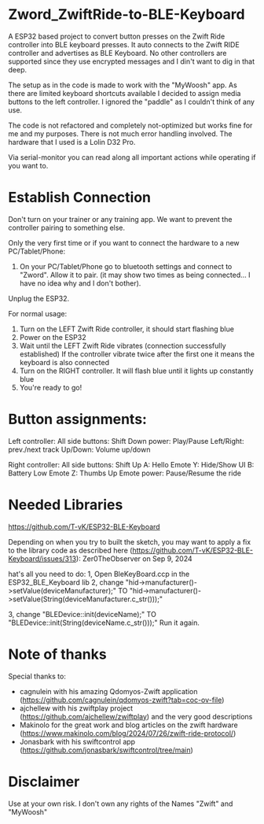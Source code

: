 # Zword_ZwiftRide-to-BLE-Keyboard
A ESP32 based project to convert button presses on the Zwift Ride controller into BLE keyboard presses. It auto connects to the Zwift RIDE controller and advertises as BLE Keyboard. No other controllers are supported since they use encrypted messages and I din't want to dig in that deep. 

The setup as in the code is made to work with the "MyWoosh" app.
As there are limited keyboard shortcuts available I decided to assign media buttons to the left controller.
I ignored the "paddle" as I couldn't think of any use.

The code is not refactored and completely not-optimized but works fine for me and my purposes. 
There is not much error handling involved.
The hardware that I used is a Lolin D32 Pro.

Via serial-monitor you can read along all important actions while operating if you want to.

# Establish Connection
Don't turn on your trainer or any training app. We want to prevent the controller pairing to something else.

Only the very first time or if you want to connect the hardware to a new PC/Tablet/Phone:
  1) On your PC/Tablet/Phone go to bluetooth settings and connect to "Zword". Allow it to pair.
  (it may show two times as being connected... I have no idea why and I don't bother).

  Unplug the ESP32.

For normal usage:
  1) Turn on the LEFT Zwift Ride controller, it should start flashing blue
  2) Power on the ESP32
  3) Wait until the LEFT Zwift Ride vibrates (connection successfully established)
     If the controller vibrate twice after the first one it means the keyboard is also connected
  5) Turn on the RIGHT controller. It will flash blue until it lights up constantly blue
  6) You're ready to go!

# Button assignments:
Left controller:
  All side buttons:   Shift Down
  power:              Play/Pause
  Left/Right:         prev./next track
  Up/Down:            Volume up/down

Right controller:
  All side buttons:   Shift Up
  A:                  Hello Emote
  Y:                  Hide/Show UI
  B:                  Battery Low Emote
  Z:                  Thumbs Up Emote
  power:              Pause/Resume the ride

# Needed Libraries
https://github.com/T-vK/ESP32-BLE-Keyboard

Depending on when you try to built the sketch, you may want to apply a fix to the library code as described here
(https://github.com/T-vK/ESP32-BLE-Keyboard/issues/313):
Zer0TheObserver on Sep 9, 2024

hat's all you need to do:
1, Open BleKeyBoard.ccp in the ESP32_BLE_Keyboard lib
2, change "hid->manufacturer()->setValue(deviceManufacturer);" TO "hid->manufacturer()->setValue(String(deviceManufacturer.c_str()));"

3, change "BLEDevice::init(deviceName);" TO "BLEDevice::init(String(deviceName.c_str()));"
Run it again.

# Note of thanks
Special thanks to:
- cagnulein with his amazing Qdomyos-Zwift application (https://github.com/cagnulein/qdomyos-zwift?tab=coc-ov-file)
- ajchellew with his zwiftplay project (https://github.com/ajchellew/zwiftplay) and the very good descriptions
- Makinolo for the great work and blog articles on the zwift hardware (https://www.makinolo.com/blog/2024/07/26/zwift-ride-protocol/)
- Jonasbark with his swiftcontrol app (https://github.com/jonasbark/swiftcontrol/tree/main)

# Disclaimer
Use at your own risk. I don't own any rights of the Names "Zwift" and "MyWoosh"


